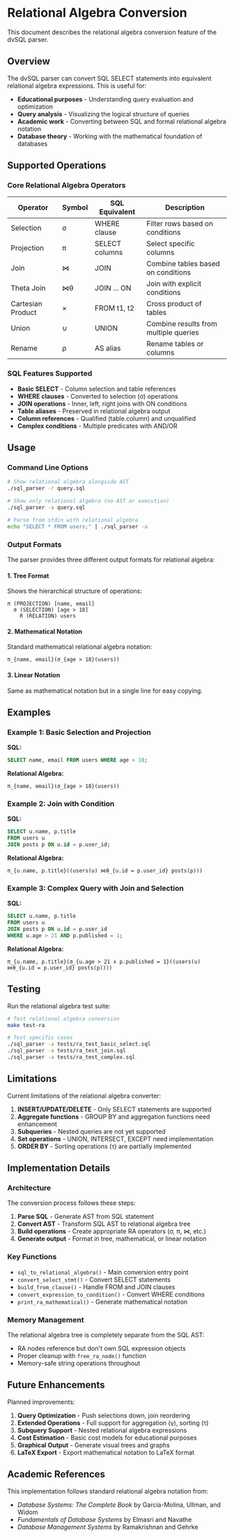 # Relational Algebra Conversion

This document describes the relational algebra conversion feature of the dvSQL parser.

## Overview

The dvSQL parser can convert SQL SELECT statements into equivalent relational algebra expressions. This is useful for:

- **Educational purposes** - Understanding query evaluation and optimization
- **Query analysis** - Visualizing the logical structure of queries  
- **Academic work** - Converting between SQL and formal relational algebra notation
- **Database theory** - Working with the mathematical foundation of databases

## Supported Operations

### Core Relational Algebra Operators

| Operator | Symbol | SQL Equivalent | Description |
|----------|--------|----------------|-------------|
| Selection | σ | WHERE clause | Filter rows based on conditions |
| Projection | π | SELECT columns | Select specific columns |
| Join | ⋈ | JOIN | Combine tables based on conditions |
| Theta Join | ⋈θ | JOIN ... ON | Join with explicit conditions |
| Cartesian Product | × | FROM t1, t2 | Cross product of tables |
| Union | ∪ | UNION | Combine results from multiple queries |
| Rename | ρ | AS alias | Rename tables or columns |

### SQL Features Supported

- **Basic SELECT** - Column selection and table references
- **WHERE clauses** - Converted to selection (σ) operations
- **JOIN operations** - Inner, left, right joins with ON conditions
- **Table aliases** - Preserved in relational algebra output
- **Column references** - Qualified (table.column) and unqualified
- **Complex conditions** - Multiple predicates with AND/OR

## Usage

### Command Line Options

```bash
# Show relational algebra alongside AST
./sql_parser -r query.sql

# Show only relational algebra (no AST or execution)
./sql_parser -a query.sql

# Parse from stdin with relational algebra
echo "SELECT * FROM users;" | ./sql_parser -a
```

### Output Formats

The parser provides three different output formats for relational algebra:

#### 1. Tree Format
Shows the hierarchical structure of operations:
```
π (PROJECTION) [name, email]
  σ (SELECTION) [age > 18]
    R (RELATION) users
```

#### 2. Mathematical Notation
Standard mathematical relational algebra notation:
```
π_{name, email}(σ_{age > 18}(users))
```

#### 3. Linear Notation
Same as mathematical notation but in a single line for easy copying.

## Examples

### Example 1: Basic Selection and Projection

**SQL:**
```sql
SELECT name, email FROM users WHERE age > 18;
```

**Relational Algebra:**
```
π_{name, email}(σ_{age > 18}(users))
```

### Example 2: Join with Condition

**SQL:**
```sql
SELECT u.name, p.title 
FROM users u 
JOIN posts p ON u.id = p.user_id;
```

**Relational Algebra:**
```
π_{u.name, p.title}((users(u) ⋈θ_{u.id = p.user_id} posts(p)))
```

### Example 3: Complex Query with Join and Selection

**SQL:**
```sql
SELECT u.name, p.title 
FROM users u 
JOIN posts p ON u.id = p.user_id 
WHERE u.age > 21 AND p.published = 1;
```

**Relational Algebra:**
```
π_{u.name, p.title}(σ_{u.age > 21 ∧ p.published = 1}((users(u) ⋈θ_{u.id = p.user_id} posts(p))))
```

## Testing

Run the relational algebra test suite:

```bash
# Test relational algebra conversion
make test-ra

# Test specific cases
./sql_parser -a tests/ra_test_basic_select.sql
./sql_parser -a tests/ra_test_join.sql
./sql_parser -a tests/ra_test_complex.sql
```

## Limitations

Current limitations of the relational algebra converter:

1. **INSERT/UPDATE/DELETE** - Only SELECT statements are supported
2. **Aggregate functions** - GROUP BY and aggregation functions need enhancement
3. **Subqueries** - Nested queries are not yet supported
4. **Set operations** - UNION, INTERSECT, EXCEPT need implementation
5. **ORDER BY** - Sorting operations (τ) are partially implemented

## Implementation Details

### Architecture

The conversion process follows these steps:

1. **Parse SQL** - Generate AST from SQL statement
2. **Convert AST** - Transform SQL AST to relational algebra tree
3. **Build operations** - Create appropriate RA operators (σ, π, ⋈, etc.)
4. **Generate output** - Format in tree, mathematical, or linear notation

### Key Functions

- `sql_to_relational_algebra()` - Main conversion entry point
- `convert_select_stmt()` - Convert SELECT statements
- `build_from_clause()` - Handle FROM and JOIN clauses
- `convert_expression_to_condition()` - Convert WHERE conditions
- `print_ra_mathematical()` - Generate mathematical notation

### Memory Management

The relational algebra tree is completely separate from the SQL AST:
- RA nodes reference but don't own SQL expression objects
- Proper cleanup with `free_ra_node()` function
- Memory-safe string operations throughout

## Future Enhancements

Planned improvements:

1. **Query Optimization** - Push selections down, join reordering
2. **Extended Operations** - Full support for aggregation (γ), sorting (τ)
3. **Subquery Support** - Nested relational algebra expressions  
4. **Cost Estimation** - Basic cost models for educational purposes
5. **Graphical Output** - Generate visual trees and graphs
6. **LaTeX Export** - Export mathematical notation to LaTeX format

## Academic References

This implementation follows standard relational algebra notation from:

- *Database Systems: The Complete Book* by Garcia-Molina, Ullman, and Widom
- *Fundamentals of Database Systems* by Elmasri and Navathe
- *Database Management Systems* by Ramakrishnan and Gehrke